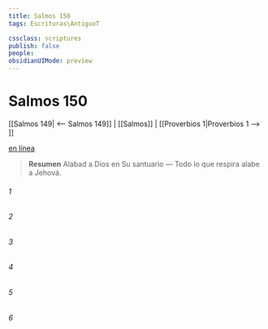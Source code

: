 ```yaml
---
title: Salmos 150
tags: Escrituras\AntiguoT

cssclass: scriptures
publish: false
people:
obsidianUIMode: preview
---
```


# Salmos 150
[[Salmos 149| <-- Salmos 149]] | [[Salmos]] | [[Proverbios 1|Proverbios 1 --> ]]

[en línea](https://churchofjesuschrist.org/study/scriptures/ot/ps/150?lang=spa)

> __Resumen__
Alabad a Dios en Su santuario — Todo lo que respira alabe a Jehová.

###### 1 


###### 2 


###### 3 


###### 4 


###### 5 


###### 6 



